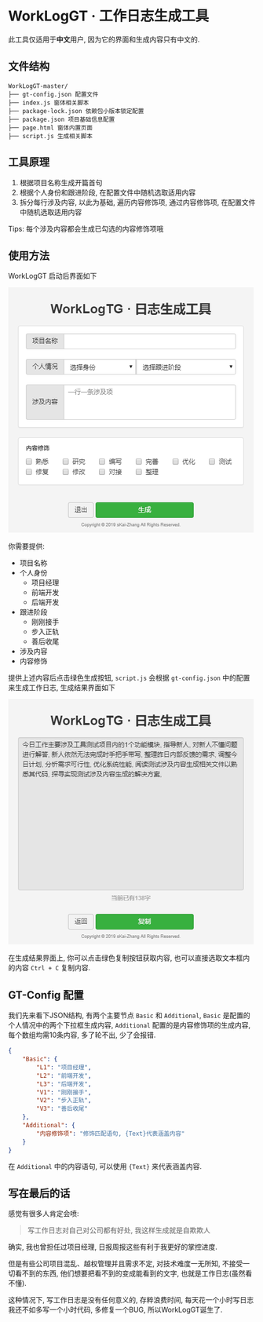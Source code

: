 # WorkLogGT · 工作日志生成工具

此工具仅适用于**中文**用户, 因为它的界面和生成内容只有中文的.

## 文件结构
```
WorkLogGT-master/
├── gt-config.json 配置文件
├── index.js 窗体相关脚本
├── package-lock.json 依赖包小版本锁定配置
├── package.json 项目基础信息配置
├── page.html 窗体内置页面
├── script.js 生成相关脚本
```

## 工具原理

1. 根据项目名称生成开篇首句
2. 根据个人身份和跟进阶段, 在配置文件中随机选取适用内容
3. 拆分每行涉及内容, 以此为基础, 遍历内容修饰项, 通过内容修饰项, 在配置文件中随机选取适用内容

Tips: 每个涉及内容都会生成已勾选的内容修饰项哦

## 使用方法

WorkLogGT 启动后界面如下

![首屏](https://raw.githubusercontent.com/skai-zhang/WorkLogGT/master/readme-1.png)

你需要提供:
* 项目名称
* 个人身份
  * 项目经理
  * 前端开发
  * 后端开发
* 跟进阶段
  * 刚刚接手
  * 步入正轨
  * 善后收尾
* 涉及内容
* 内容修饰

提供上述内容后点击绿色生成按钮, `script.js` 会根据 `gt-config.json` 中的配置来生成工作日志, 生成结果界面如下

![次屏](https://raw.githubusercontent.com/skai-zhang/WorkLogGT/master/readme-2.png)

在生成结果界面上, 你可以点击绿色复制按钮获取内容, 也可以直接选取文本框内的内容 `Ctrl + C` 复制内容.

## GT-Config 配置

我们先来看下JSON结构, 有两个主要节点 `Basic` 和 `Additional`, `Basic` 是配置的个人情况中的两个下拉框生成内容, `Additional` 配置的是内容修饰项的生成内容, 每个数组均需10条内容, 多了轮不出, 少了会报错.
```json
{
    "Basic": {
        "L1": "项目经理",
        "L2": "前端开发",
        "L3": "后端开发",
        "V1": "刚刚接手",
        "V2": "步入正轨",
        "V3": "善后收尾"
    },
    "Additional": {
        "内容修饰项": "修饰匹配语句, {Text}代表涵盖内容"
    }
}
```

在 `Additional` 中的内容语句, 可以使用 `{Text}` 来代表涵盖内容.

## 写在最后的话

感觉有很多人肯定会喷:
> 写工作日志对自己对公司都有好处, 我这样生成就是自欺欺人

确实, 我也曾担任过项目经理, 日报周报这些有利于我更好的掌控进度.

但是有些公司项目混乱、越权管理并且需求不定, 对技术难度一无所知, 不接受一切看不到的东西, 他们想要把看不到的变成能看到的文字, 也就是工作日志(虽然看不懂).

这种情况下, 写工作日志是没有任何意义的, 存粹浪费时间, 每天花一个小时写日志我还不如多写一个小时代码, 多修复一个BUG, 所以WorkLogGT诞生了.